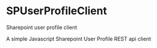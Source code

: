 # SPUserProfileClient
Sharepoint user profile client 

A simple Javascript Sharepoint User Profile REST api client
